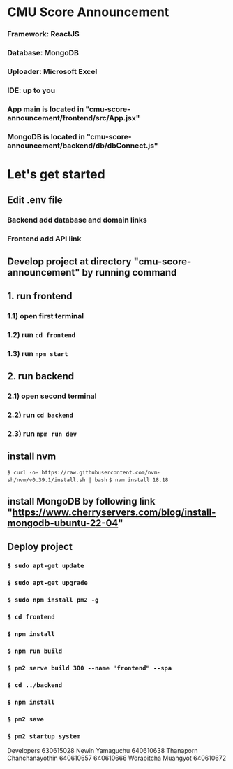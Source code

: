 # CMU Score Announcement
### Framework: ReactJS
### Database: MongoDB
### Uploader: Microsoft Excel
### IDE: up to you

### App main is located in "cmu-score-announcement/frontend/src/App.jsx"
### MongoDB is located in "cmu-score-announcement/backend/db/dbConnect.js"

# Let's get started
## Edit .env file
### Backend add database and domain links
### Frontend add API link
## Develop project at directory "cmu-score-announcement" by running command
## 1. run frontend
###   1.1) open first terminal
###   1.2) run ``` cd frontend ```
###   1.3) run ``` npm start ``` 
## 2. run backend
###   2.1) open second terminal
###   2.2) run ``` cd backend ```
###   2.3) run ``` npm run dev ```
## install nvm
``` $ curl -o- https://raw.githubusercontent.com/nvm-sh/nvm/v0.39.1/install.sh | bash ```
``` $ nvm install 18.18 ```
## install MongoDB by following link "https://www.cherryservers.com/blog/install-mongodb-ubuntu-22-04"
## Deploy project
### ``` $ sudo apt-get update ``` ### 
### ``` $ sudo apt-get upgrade ``` ### 
### ``` $ sudo npm install pm2 -g ``` ### 
### ``` $ cd frontend ``` ### 
### ``` $ npm install ``` ### 
### ``` $ npm run build ``` ### 
### ``` $ pm2 serve build 300 --name "frontend" --spa ``` ### 
### ``` $ cd ../backend ``` ### 
### ``` $ npm install ``` ### 
### ``` $ pm2 save ``` ### 
### ``` $ pm2 startup system ``` ### 
Developers
630615028 Newin Yamaguchu
640610638 Thanaporn Chanchanayothin
640610657 
640610666 Worapitcha Muangyot
640610672 

